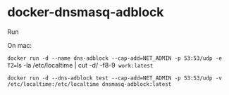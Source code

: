 # docker-dnsmasq-adblock

Run

On mac:

`docker run -d --name dns-adblock --cap-add=NET_ADMIN -p 53:53/udp -e TZ=`ls -la /etc/localtime | cut -d/ -f8-9` work:latest`

`docker run -d --dns-adblock test --cap-add=NET_ADMIN -p 53:53/udp -v /etc/localtime:/etc/localtime dnsmasq-adblock:latest`
